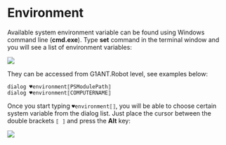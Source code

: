 # Environment

Available system environment variable can be found using Windows command line (**cmd.exe**). Type **set** command in the terminal window and you will see a list of environment variables:

![](https://raw.githubusercontent.com/G1ANT-Robot/G1ANT.Manual/raw/develop/G1ANT.Manual/-assets/environmental-variables-cmd.jpg)

They can be accessed from G1ANT.Robot level, see examples below:

```G1ANT
dialog ♥environment⟦PSModulePath⟧
dialog ♥environment⟦COMPUTERNAME⟧
```

Once you start typing `♥environment⟦⟧`, you will be able to choose certain system variable from the dialog list. Just place the cursor between the double brackets `⟦ ⟧` and press the **Alt** key:

![](https://raw.githubusercontent.com/G1ANT-Robot/G1ANT.Manual/raw/develop/G1ANT.Manual/-assets/environment.jpg)